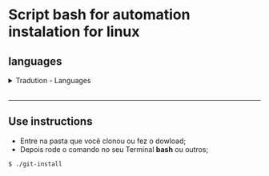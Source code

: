 # Script bash for automation instalation for linux</h1>

## languages
<details>
    <summary>Tradution - Languages</summary>
    <br>
    <p>Portuguese (Brazil)</p>
    <hr>
    <p>English (EUA)</p>
</details>
<br>

<hr>

## Use instructions
- Entre na pasta que você clonou ou fez o dowload;
- Depois rode o comando no seu Terminal **bash** ou outros;
```bash
$ ./git-install
```


